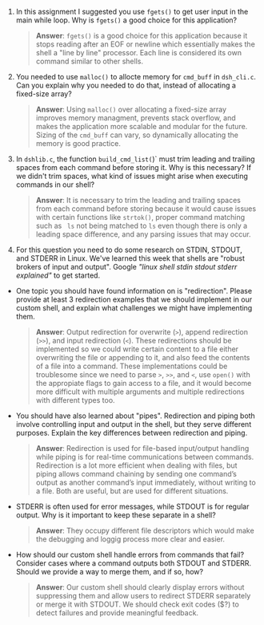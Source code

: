 1. In this assignment I suggested you use `fgets()` to get user input in the main while loop. Why is `fgets()` a good choice for this application?

    > **Answer**:  `fgets()` is a good choice for this application because it stops reading after an EOF or newline which essentially makes the shell a "line by line" processor. Each line is considered its own command similar to other shells.

2. You needed to use `malloc()` to allocte memory for `cmd_buff` in `dsh_cli.c`. Can you explain why you needed to do that, instead of allocating a fixed-size array?

    > **Answer**: Using `malloc()` over allocating a fixed-size array improves memory managment, prevents stack overflow, and makes the application more scalable and modular for the future. Sizing of the `cmd_buff` can vary, so dynamically allocating the memory is good practice.


3. In `dshlib.c`, the function `build_cmd_list(`)` must trim leading and trailing spaces from each command before storing it. Why is this necessary? If we didn't trim spaces, what kind of issues might arise when executing commands in our shell?

    > **Answer**: It is necessary to trim the leading and trailing spaces from each command before storing because it would cause issues with certain functions like `strtok()`, proper command matching such as ` ls` not being matched to `ls` even though there is only a leading space difference, and any parsing issues that may occur.

4. For this question you need to do some research on STDIN, STDOUT, and STDERR in Linux. We've learned this week that shells are "robust brokers of input and output". Google _"linux shell stdin stdout stderr explained"_ to get started.

- One topic you should have found information on is "redirection". Please provide at least 3 redirection examples that we should implement in our custom shell, and explain what challenges we might have implementing them.

    > **Answer**:  Output redirection for overwrite (`>`), append redirection (`>>`), and input redirection (`<`). These redirections should be implemented so we could write certain content to a file either overwriting the file or appending to it, and also feed the contents of a file into a command. These implementations could be troublesome since we need to parse `>`, `>>`, and `<`, use `open()` with the appropiate flags to gain access to a file, and it would become more difficult with multiple arguments and multiple redirections with different types too.

- You should have also learned about "pipes". Redirection and piping both involve controlling input and output in the shell, but they serve different purposes. Explain the key differences between redirection and piping.

    > **Answer**:  Redirection is used for file-based input/output handling while piping is for real-time communications between commands. Redirection is a lot more efficient when dealing with files, but piping allows command chaining by sending one command’s output as another command’s input immediately, without writing to a file. Both are useful, but are used for different situations.

- STDERR is often used for error messages, while STDOUT is for regular output. Why is it important to keep these separate in a shell?

    > **Answer**:  They occupy different file descriptors which would make the debugging and loggig process more clear and easier.

- How should our custom shell handle errors from commands that fail? Consider cases where a command outputs both STDOUT and STDERR. Should we provide a way to merge them, and if so, how?

    > **Answer**:  Our custom shell should clearly display errors without suppressing them and allow users to redirect STDERR separately or merge it with STDOUT. We should check exit codes ($?) to detect failures and provide meaningful feedback.
